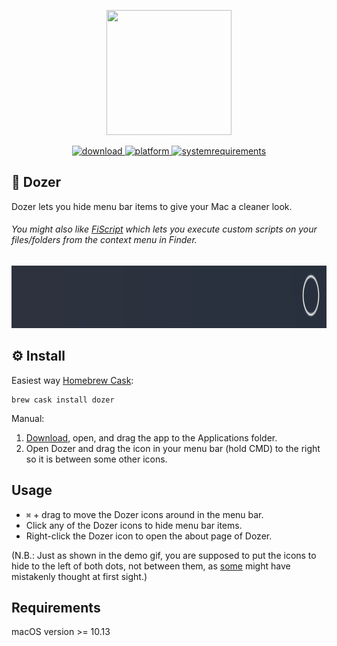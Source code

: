 <p align="center">
	<img width="200" height="200" margin-right="100%" src="https://raw.githubusercontent.com/Mortennn/Dozer/master/AppIcon.png">
</p>
<p align="center">
<a href="https://github.com/Mortennn/Dozer/releases/latest">
 		<img src="https://img.shields.io/badge/download-latest-brightgreen.svg" alt="download">
	<a href="https://img.shields.io/badge/platform-macOS-lightgrey.svg">
 		<img src="https://img.shields.io/badge/platform-macOS-lightgrey.svg" alt="platform">
	</a>
	<a href="https://img.shields.io/badge/requirements-macOS High Sierra+-ff69b4.svg">
 		<img src="https://img.shields.io/badge/requirements-macOS High Sierra+-ff69b4.svg" alt="systemrequirements">
	</a>
</p>

## 🚀 Dozer
Dozer lets you hide menu bar items to give your Mac a cleaner look.

###### You might also like [FiScript](https://github.com/Mortennn/FiScript) which lets you execute custom scripts on your files/folders from the context menu in Finder.
<p align="center">
	<img height="100" min-width="100" src="https://github.com/Mortennn/Dozer/raw/master/demo/demo.gif" alt="desktop-image">
</p>
<p align="center"></p>

## ⚙️ Install

Easiest way [Homebrew Cask](https://caskroom.github.io/):

	brew cask install dozer	
Manual:

1. [Download](https://github.com/Mortennn/Dozer/releases/latest), open, and drag the app to the Applications folder.
2. Open Dozer and drag the icon in your menu bar (hold CMD) to the right so it is between some other icons.

## Usage
* `⌘` + drag to move the Dozer icons around in the menu bar.
* Click any of the Dozer icons to hide menu bar items.
* Right-click the Dozer icon to open the about page of Dozer.

(N.B.: Just as shown in the demo gif, you are supposed to put the icons to hide to the left of both dots, not between them, as [some](https://github.com/Mortennn/Dozer/issues/50) might have mistakenly thought at first sight.)

## Requirements
macOS version >= 10.13 
